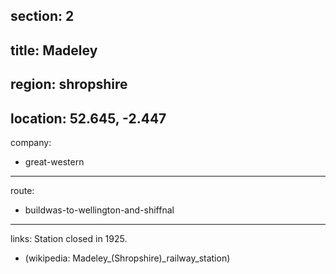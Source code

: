 section: 2
----
title: Madeley
----
region: shropshire
----
location: 52.645, -2.447
----
company:
- great-western
----
route:
- buildwas-to-wellington-and-shiffnal
----
links:
Station closed in 1925.
- (wikipedia: Madeley_&#x28;Shropshire&#x29;_railway_station)

